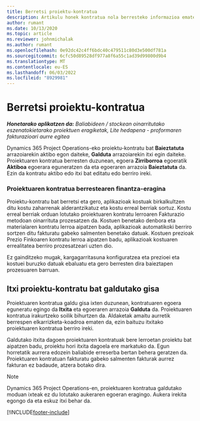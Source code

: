 ```yaml
---
title: Berretsi proiektu-kontratua
description: Artikulu honek kontratua nola berresteko informazioa ematen du Project Operations-en.
author: rumant
ms.date: 10/13/2020
ms.topic: article
ms.reviewer: johnmichalak
ms.author: rumant
ms.openlocfilehash: 0e92dc42c4ff6bdc40c479511c80d3e500df781a
ms.sourcegitcommit: 6cfc50d89528df977a8f6a55c1ad39d99800d9b4
ms.translationtype: MT
ms.contentlocale: eu-ES
ms.lasthandoff: 06/03/2022
ms.locfileid: "8929981"
---
```

# <a name="confirm-a-project-contract"></a>Berretsi proiektu-kontratua

_**Honetarako aplikatzen da:** Baliabideen / stockean oinarritutako eszenatokietarako proiektuen eragiketak, Lite hedapena - proformaren fakturazioari aurre egitea_

Dynamics 365 Project Operations-eko proiektu-kontratu bat **Baieztatuta** arrazoiarekin aktibo egon daiteke, **Galduta** arrazoiarekin itxi egin daiteke. Proiektuaren kontratua berresten duzunean, egoera **Zirriborroa** egoeratik **Aktiboa** egoerara eguneratzen da eta egoeraren arrazoia **Baieztatuta** da. Ezin da kontratu aktibo edo itxi bat editatu edo berriro ireki. 

### <a name="financial-impact-of-confirming-a-project-contract"></a>Proiektuaren kontratua berrestearen finantza-eragina

Proiektu-kontratu bat berretsi eta gero, aplikazioak kostuak birkalkultzen ditu kostu zaharrenak alderantzikatuz eta kostu erreal berriak sortuz. Kostu erreal berriak orduan lotutako proiektuaren kontratu lerroaren Fakturazio metodoan oinarrituta prozesatzen da. Kostuen benetako denbora eta materialaren kontratu lerroa aipatzen bada, aplikazioak automatikoki berriro sortzen ditu fakturatu gabeko salmenten benetako datuak. Kostuen prezioak Prezio Finkoaren kontratu lerroa aipatzen badu, aplikazioak kostuaren errealitatea berriro prozesatzeari uzten dio.

Ez gainditzeko mugak, kargagarritasuna konfiguratzea eta prezioei eta kostuei buruzko datuak ebaluatu eta gero berresten dira baieztapen prozesuaren barruan.

## <a name="close-a-project-contract-as-lost"></a>Itxi proiektu-kontratu bat galdutako gisa

Proiektuaren kontratua galdu gisa ixten duzunean, kontratuaren egoera eguneratu egingo da **Itxita** eta egoeraren arrazoia **Galduta** da. Proiektuaren kontratua irakurtzeko soilik bihurtzen da. Aldaketak amaitu aurretik berrespen elkarrizketa-koadroa ematen da, ezin baituzu itxitako proiektuaren kontratua berriro ireki.

Galdutako itxita dagoen proiektuaren kontratuak bere lerroetan proiektu bat aipatzen badu, proiektu hori itxita dagoela ere markatuko da. Egun horretatik aurrera edozein baliabide erreserba bertan behera geratzen da. Proiektuaren kontratuan fakturatu gabeko salmenten fakturak aurrez fakturan ez badaude, atzera botako dira.

> [!NOTE]
> Dynamics 365 Project Operations-en, proiektuaren kontratua galdutako moduan ixteak ez du lotutako aukeraren egoeran eragingo. Aukera irekita egongo da eta eskuz itxi behar da.


[!INCLUDE[footer-include](../../includes/footer-banner.md)]